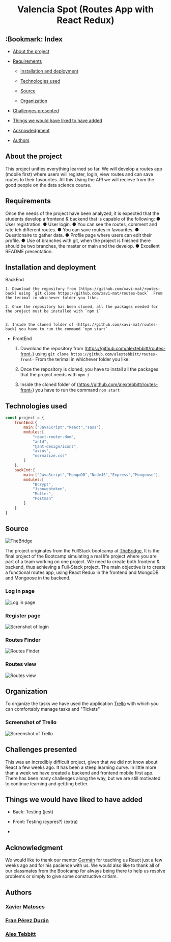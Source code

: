 #  <center> Valencia Spot (Routes App with React Redux)</center> 

 ## :Bookmark: Index 

 - [About the project](#)

 - [Requirements](#)

    - [Installation and deployment](#)

    - [Technologies used](#)

    - [Source](#)

    - [Organization](#)

- [Challenges presented](#)

- [Things we would have liked to have added](#)

- [Acknowledgment](#)

- [Authors](#)

## About the project

This project unifies everything learned so far. We will develop a routes app (mobile first) where users will register, login, view routes and can save routes to their favourites. All this Using the API we will recieve from the good people on the data science course. 

## Requirements
Once the needs of the project have been analyzed, it is expected
that the students develop a frontend & backend that is capable of the following:
● User registration.
● User login.
● You can see the routes, comment and rate teh different routes.
● You can save routes in favourites.
● Questionaire to gather data.
● Profile page where users can edit their profile.
● Use of branches with git, when the project is finished there should be two branches, the master or main and the develop.
● Excellent README presentation.

## Installation and deployment

BackEnd

    1. Download the repository from (https://github.com/xavi-mat/routes-back) using `git clone https://github.com/xavi-mat/routes-back`  From the terimal in whichever folder you like.  

    2. Once the repository has been cloned, all the packages needed for the project must be installed with `npm i` 
    

    3. Inside the cloned folder of (https://github.com/xavi-mat/routes-back) you have to run the command `npm start`

- FrontEnd

    1. Download the repository from (https://github.com/alextebbitt/routes-front-) using `git clone https://github.com/alextebbitt/routes-front-` From the terimal in whichever folder you like.

    2. Once the repository is cloned, you have to install all the packages that the project needs with `npm i`

    3. Inside the cloned folder of (https://github.com/alextebbitt/routes-front-) you have to run the command `npm start`

## Technologies used

```JavaScript
const project = {
    frontEnd:{
        main:["JavaScript","React","sass"],
        modules:[
            "react-router-dom",
            "antd",
            "@ant-design/icons",
            "axios",
            "normalize.css"
        ]
    },
    backEnd:{
        main:["JavaScript","MongoDB","NodeJS","Express","Mongoose"],
        modules:[
            "Bcrypt",
            "Jsonwebtoken",
            "Multer",
            "Postman"
        ]
    }
} 
```
 ## Source

![TheBridge](./assets/thebridgelogo.svg)

The project originates from the FullStack bootcamp at [TheBridge](https://www.thebridge.tech/), It is the final project of the Bootcamp simulating a real life project where you are part of a team working on one project. We need to create both frontend & backend, thus achieving a Full-Stack project. The main objective is to create a functional routes app, using React Redux in the frontend and MongoDB and Mongoose in the backend.


### Log in page
![Log in page](https://i.imgur.com/LABcaWT.jpg)

### Register page
![Screnshot of login](https://i.imgur.com/xANJbwW.jpg)

### Routes Finder
![Routes Finder](https://i.imgur.com/N7o30RJ.jpg)

### Routes view
![Routes view](https://i.imgur.com/Kf8ddE8.jpg)

## Organization

To organize the tasks we have used the application [Trello](https://trello.com/) with which you can comfortably manage tasks and "Tickets"

### Screenshot of Trello
![Screenshot of Trello](./assets/Screenshot%202022-07-27%20134100.png)


## Challenges presented

This was an incredibly difficult project, given that we did not know about React a few weeks ago. It has been a steep learning curve. In little more than a week we have created a backend and frontend mobile first app. There has been many challenges along the way, but we are still motivated to continue learning and gettting better.  


## Things we would have liked to have added

- Back: Testing (jest) 

- Front: Testing (cypres?) (extra)

- 

## Acknowledgment

We would like to thank our mentor [Germán](https://github.com/GeerDev) for teaching us React just a few weeks ago and for his pacience with us. We would also like to thank all of our classmates from the Bootcamp for always being there to help us resolve problems or simply to give some constructive critism.


## Authors

### [Xavier Matoses](https://github.com/xavi-mat)
### [Fran Pérez Durán](https://github.com/franpd8)
### [Alex Tebbitt](https://github.com/alextebbitt)

